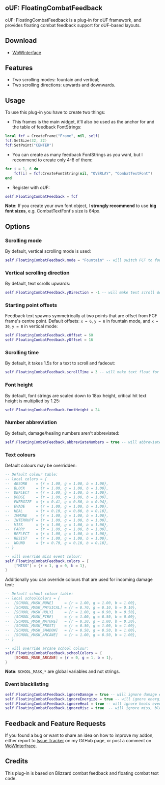 ## oUF: FloatingCombatFeedback
oUF: FloatingCombatFeedback is a plug-in for oUF framework, and provides floating combat feedback support for oUF-based layouts.

## Download
- [WoWInterface](http://www.wowinterface.com/downloads/info22674-oUFFloatingCombatFeedback.html)

## Features
- Two scrolling modes: fountain and vertical;
- Two scrolling directions: upwards and downwards.

## Usage
To use this plug-in you have to create two things:
- This frames is the main widget, it'll also be used as the anchor for and the table of feedback FontStrings:
```Lua
local fcf = CreateFrame("Frame", nil, self)
fcf:SetSize(32, 32)
fcf:SetPoint("CENTER")
```
- You can create as many feedback FontStrings as you want, but I recommend to create only 4-8 of them:
```Lua
for i = 1, 6 do
	fcf[i] = fcf:CreateFontString(nil, "OVERLAY", "CombatTextFont")
end
```
- Register with oUF:
```Lua
self.FloatingCombatFeedback = fcf
```
**Note:** If you create your own font object, I **strongly recommend** to use **big font sizes**, e.g. CombatTextFont's size is 64px.

## Options
### Scrolling mode
By default, vertical scrolling mode is used:
```Lua
self.FloatingCombatFeedback.mode = "Fountain" -- will switch FCF to fountain mode
```

### Vertical scrolling direction
By default, text scrolls upwards:
```Lua
self.FloatingCombatFeedback.yDirection = -1 -- will make text scroll downwards
```

### Starting point offsets
Feedback text spawns symmetrically at two points that are offset from FCF frame's centre point. Default offsets: `x = 6`, `y = 8` in fountain mode, and `x = 30`, `y = 8` in vertical mode:
```Lua
self.FloatingCombatFeedback.xOffset = 60
self.FloatingCombatFeedback.yOffset = 16
```

### Scrolling time
By default, it takes 1.5s for a text to scroll and fadeout:
```Lua
self.FloatingCombatFeedback.scrollTime = 3 -- will make text float for 3 seconds
```

### Font height
By default, font strings are scaled down to 18px height, critical hit text height is multiplied by 1.25:
```Lua
self.FloatingCombatFeedback.fontHeight = 24
```

### Number abbreviation
By default, damage/healing numbers aren't abbreviated:
```Lua
self.FloatingCombatFeedback.abbreviateNumbers = true -- will abbreviate numbers
```

### Text colours
Default colours may be overridden:
```Lua
-- Default colour table:
-- local colors = {
-- 	ABSORB    = {r = 1.00, g = 1.00, b = 1.00},
-- 	BLOCK     = {r = 1.00, g = 1.00, b = 1.00},
-- 	DEFLECT   = {r = 1.00, g = 1.00, b = 1.00},
-- 	DODGE     = {r = 1.00, g = 1.00, b = 1.00},
-- 	ENERGIZE  = {r = 0.41, g = 0.80, b = 0.94},
-- 	EVADE     = {r = 1.00, g = 1.00, b = 1.00},
-- 	HEAL      = {r = 0.10, g = 0.80, b = 0.10},
-- 	IMMUNE    = {r = 1.00, g = 1.00, b = 1.00},
-- 	INTERRUPT = {r = 1.00, g = 1.00, b = 1.00},
-- 	MISS      = {r = 1.00, g = 1.00, b = 1.00},
-- 	PARRY     = {r = 1.00, g = 1.00, b = 1.00},
-- 	REFLECT   = {r = 1.00, g = 1.00, b = 1.00},
-- 	RESIST    = {r = 1.00, g = 1.00, b = 1.00},
-- 	WOUND     = {r = 0.70, g = 0.10, b = 0.10},
-- }

-- will override miss event colour:
self.FloatingCombatFeedback.colors = {
	["MISS"] = {r = 1, g = 0, b = 1},
}
```
Additionally you can override colours that are used for incoming damage text:
```Lua
-- Default school colour table:
-- local schoolColors = {
-- 	[SCHOOL_MASK_NONE]     = {r = 1.00, g = 1.00, b = 1.00},
-- 	[SCHOOL_MASK_PHYSICAL] = {r = 0.70, g = 0.10, b = 0.10},
-- 	[SCHOOL_MASK_HOLY]     = {r = 1.00, g = 0.90, b = 0.50},
-- 	[SCHOOL_MASK_FIRE]     = {r = 1.00, g = 0.50, b = 0.00},
-- 	[SCHOOL_MASK_NATURE]   = {r = 0.30, g = 1.00, b = 0.30},
-- 	[SCHOOL_MASK_FROST]    = {r = 0.50, g = 1.00, b = 1.00},
-- 	[SCHOOL_MASK_SHADOW]   = {r = 0.50, g = 0.50, b = 1.00},
-- 	[SCHOOL_MASK_ARCANE]   = {r = 1.00, g = 0.50, b = 1.00},
-- }

-- will override arcane school colour:
self.FloatingCombatFeedback.schoolColors = {
	[SCHOOL_MASK_ARCANE] = {r = 0, g = 1, b = 1},
}
```
**Note:** `SCHOOL_MASK_*` are global variables and not strings.

### Event blacklisting
```Lua
self.FloatingCombatFeedback.ignoreDamage = true -- will ignore damage events
self.FloatingCombatFeedback.ignoreEnergize = true -- will ignore energize events
self.FloatingCombatFeedback.ignoreHeal = true -- will ignore heals events
self.FloatingCombatFeedback.ignoreMisc = true  -- will ignore miss, block, parry and other events
```

## Feedback and Feature Requests
If you found a bug or want to share an idea on how to improve my addon, either report to [Issue Tracker](https://github.com/ls-/oUF_FloatingCombatFeedback/issues) on my GitHub page, or post a comment on [WoWInterfrace](http://www.wowinterface.com/downloads/info22674-oUFFloatingCombatFeedback.html#comments).

## Credits
This plug-in is based on Blizzard combat feedback and floating combat text code.
